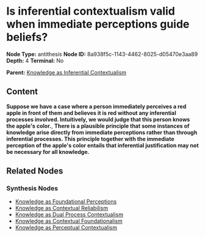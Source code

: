 # Is inferential contextualism valid when immediate perceptions guide beliefs?

**Node Type:** antithesis
**Node ID:** 8a938f5c-1143-4462-8025-d05470e3aa89
**Depth:** 4
**Terminal:** No

**Parent:** [Knowledge as Inferential Contextualism](knowledge-as-inferential-contextualism-synthesis-0bbcffd3-e128-4c6b-91d4-fb0d216c99b0.md)

## Content

**Suppose we have a case where a person immediately perceives a red apple in front of them and believes it is red without any inferential processes involved. Intuitively, we would judge that this person knows the apple's color.**, **There is a plausible principle that some instances of knowledge arise directly from immediate perceptions rather than through inferential processes. This principle together with the immediate perception of the apple's color entails that inferential justification may not be necessary for all knowledge.**

## Related Nodes

### Synthesis Nodes

- [Knowledge as Foundational Perceptions](knowledge-as-foundational-perceptions-synthesis-0965ba18-7335-4be6-8a09-bf29f00426eb.md)
- [Knowledge as Contextual Reliabilism](knowledge-as-contextual-reliabilism-synthesis-870b784c-2fc0-4898-b400-5b60398dfb49.md)
- [Knowledge as Dual Process Contextualism](knowledge-as-dual-process-contextualism-synthesis-970cfc0d-89fc-41d3-93c1-3a04f7f007a6.md)
- [Knowledge as Contextual Foundationalism](knowledge-as-contextual-foundationalism-synthesis-08b78077-26de-488c-8dd6-eb738d5fc3d9.md)
- [Knowledge as Perceptual Contextualism](knowledge-as-perceptual-contextualism-synthesis-ac187d27-5255-496f-b46f-4a1ce3edcdd2.md)

